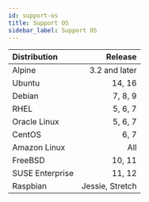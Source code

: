 ```yaml
---
id: support-os
title: Support OS
sidebar_label: Support OS
---
```


| Distribution |            Release |
|:-------------|-------------------:|
| Alpine       |    3.2 and later |
| Ubuntu       |              14, 16|
| Debian       |             7, 8, 9|
| RHEL         |             5, 6, 7|
| Oracle Linux |             5, 6, 7|
| CentOS       |                6, 7|
| Amazon Linux |                 All|
| FreeBSD      |              10, 11|
| SUSE Enterprise |           11, 12|
| Raspbian     |    Jessie, Stretch |
